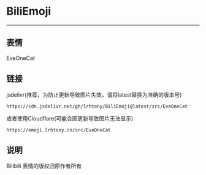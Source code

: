 # BiliEmoji
---
## 表情
EveOneCat
## 链接
jsdelivr(推荐，为防止更新导致图片失效，请将latest替换为准确的版本号)
```
https://cdn.jsdelivr.net/gh/lrhtony/BiliEmoji@latest/src/EveOneCat
```
或者使用Cloudflare(可能会因更新导致图片无法显示)
```
https://emoji.lrhtony.cn/src/EveOneCat
```
## 说明
Bilibili 表情的版权归原作者所有
